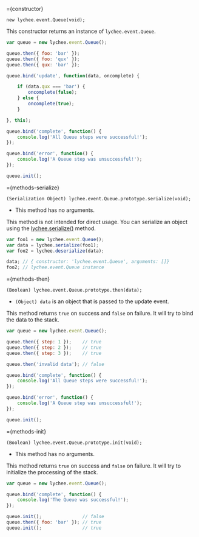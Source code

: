 
={constructor}

```javascript-constructor
new lychee.event.Queue(void);
```

This constructor returns an instance of `lychee.event.Queue`.

```javascript
var queue = new lychee.event.Queue();

queue.then({ foo: 'bar' });
queue.then({ foo: 'qux' });
queue.then({ qux: 'bar' });

queue.bind('update', function(data, oncomplete) {

	if (data.qux === 'bar') {
		oncomplete(false);
	} else {
		oncomplete(true);
	}

}, this);

queue.bind('complete', function() {
	console.log('All Queue steps were successful!');
});

queue.bind('error', function() {
	console.log('A Queue step was unsuccessful!');
});

queue.init();
```



={methods-serialize}

```javascript-method
(Serialization Object) lychee.event.Queue.prototype.serialize(void);
```

- This method has no arguments.

This method is not intended for direct usage. You can serialize an
object using the [lychee.serialize()](lychee#methods-serialize) method.

```javascript
var foo1 = new lychee.event.Queue();
var data = lychee.serialize(foo1);
var foo2 = lychee.deserialize(data);

data; // { constructor: 'lychee.event.Queue', arguments: []}
foo2; // lychee.event.Queue instance
```



={methods-then}

```javascript-method
(Boolean) lychee.event.Queue.prototype.then(data);
```

- `(Object) data` is an object that is passed to the update event.

This method returns `true` on success and `false` on failure.
It will try to bind the data to the stack.

```javascript
var queue = new lychee.event.Queue();

queue.then({ step: 1 });    // true
queue.then({ step: 2 });    // true
queue.then({ step: 3 });    // true

queue.then('invalid data'); // false

queue.bind('complete', function() {
	console.log('All Queue steps were successful!');
});

queue.bind('error', function() {
	console.log('A Queue step was unsuccessful!');
});

queue.init();
```



={methods-init}

```javascript-method
(Boolean) lychee.event.Queue.prototype.init(void);
```

- This method has no arguments.

This method returns `true` on success and `false` on failure.
It will try to initialize the processing of the stack.

```javascript
var queue = new lychee.event.Queue();

queue.bind('complete', function() {
	console.log('The Queue was successful!');
});

queue.init();               // false
queue.then({ foo: 'bar' }); // true
queue.init();               // true
```

